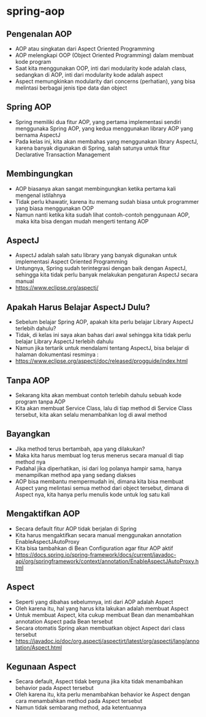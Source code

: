 # spring-aop
## Pengenalan AOP
- AOP atau singkatan dari Aspect Oriented Programming 
- AOP melengkapi OOP (Object Oriented Programming) dalam membuat kode program 
- Saat kita menggunakan OOP, inti dari modularity kode adalah class, sedangkan di AOP, inti dari modularity kode adalah aspect 
- Aspect memungkinkan modularity dari concerns (perhatian), yang bisa melintasi berbagai jenis tipe data dan object

## Spring AOP
- Spring memiliki dua fitur AOP, yang pertama implementasi sendiri menggunaka Spring AOP, yang kedua menggunakan library AOP yang bernama AspectJ 
- Pada kelas ini, kita akan membahas yang menggunakan library AspectJ, karena banyak digunakan di Spring, salah satunya untuk fitur Declarative Transaction Management

## Membingungkan
- AOP biasanya akan sangat membingungkan ketika pertama kali mengenal istilahnya 
- Tidak perlu khawatir, karena itu memang sudah biasa untuk programmer yang biasa menggunakan OOP 
- Namun nanti ketika kita sudah lihat contoh-contoh penggunaan AOP, maka kita bisa dengan mudah mengerti tentang AOP

## AspectJ
- AspectJ adalah salah satu library yang banyak digunakan untuk implementasi Aspect Oriented Programming 
- Untungnya, Spring sudah terintegrasi dengan baik dengan AspectJ, sehingga kita tidak perlu banyak melakukan pengaturan AspectJ secara manual
- https://www.eclipse.org/aspectj/ 

## Apakah Harus Belajar AspectJ Dulu?
- Sebelum belajar Spring AOP, apakah kita perlu belajar Library AspectJ terlebih dahulu? 
- Tidak, di kelas ini saya akan bahas dari awal sehingga kita tidak perlu belajar Library AspectJ terlebih dahulu 
- Namun jika tertarik untuk mendalami tentang AspectJ, bisa belajar di halaman dokumentasi resminya :
- https://www.eclipse.org/aspectj/doc/released/progguide/index.html 

## Tanpa AOP
- Sekarang kita akan membuat contoh terlebih dahulu sebuah kode program tanpa AOP 
- Kita akan membuat Service Class, lalu di tiap method di Service Class tersebut, kita akan selalu menambahkan log di awal method

## Bayangkan
- Jika method terus bertambah, apa yang dilakukan? 
- Maka kita harus membuat log terus menerus secara manual di tiap method nya 
- Padahal jika diperhatikan, isi dari log polanya hampir sama, hanya menampilkan method apa yang sedang diakses 
- AOP bisa membantu mempermudah ini, dimana kita bisa membuat Aspect yang melintasi semua method dari object tersebut, dimana di Aspect nya, kita hanya perlu menulis kode untuk log satu kali

## Mengaktifkan AOP
- Secara default fitur AOP tidak berjalan di Spring 
- Kita harus mengaktifkan secara manual menggunakan annotation EnableAspectJAutoProxy 
- Kita bisa tambahkan di Bean Configuration agar fitur AOP aktif
- https://docs.spring.io/spring-framework/docs/current/javadoc-api/org/springframework/context/annotation/EnableAspectJAutoProxy.html 

## Aspect
- Seperti yang dibahas sebelumnya, inti dari AOP adalah Aspect 
- Oleh karena itu, hal yang harus kita lakukan adalah membuat Aspect 
- Untuk membuat Aspect, kita cukup membuat Bean dan menambahkan annotation Aspect pada Bean tersebut 
- Secara otomatis Spring akan membuatkan object Aspect dari class tersebut
- https://javadoc.io/doc/org.aspectj/aspectjrt/latest/org/aspectj/lang/annotation/Aspect.html 

## Kegunaan Aspect
- Secara default, Aspect tidak berguna jika kita tidak menambahkan behavior pada Aspect tersebut
- Oleh karena itu, kita perlu menambahkan behavior ke Aspect dengan cara menambahkan method pada Aspect tersebut
- Namun tidak sembarang method, ada ketentuannya

